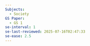 ```yaml
---
Subjects:
  - Society
GS Paper:
  - GS 1
se-interval: 1
se-last-reviewed: 2025-07-16T02:47:33
se-ease: 2.5
---
```

